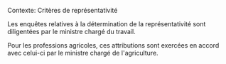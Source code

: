 Contexte: Critères de représentativité

Les enquêtes relatives à la détermination de la représentativité sont diligentées par le ministre chargé du travail.

Pour les professions agricoles, ces attributions sont exercées en accord avec celui-ci par le ministre chargé de l'agriculture.